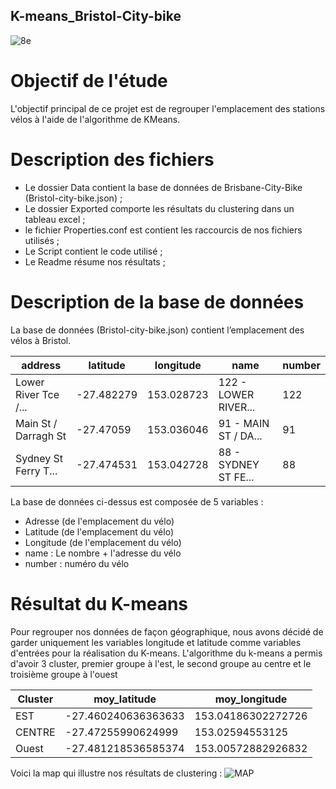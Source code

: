 ## K-means_Bristol-City-bike

![8e](https://user-images.githubusercontent.com/71134465/105554899-92dcd680-5d08-11eb-826b-dd68448c05d9.jpg)

# Objectif de l'étude 

L'objectif principal de ce projet est de regrouper l'emplacement des stations vélos à l'aide de l'algorithme de KMeans. 

# Description des fichiers

* Le dossier Data contient la base de données de Brisbane-City-Bike (Bristol-city-bike.json) ;
* Le dossier Exported comporte les résultats du clustering dans un tableau excel ;
* le fichier Properties.conf est contient les raccourcis de nos fichiers utilisés ;
* Le Script contient le code utilisé ;
* Le Readme résume nos résultats ;

# Description de la base de données

La base de données (Bristol-city-bike.json) contient l’emplacement des vélos à Bristol. 

| address            | latitude | longitude| name	              | number |
|--------------------|----------|----------|--------------------|--------|
|Lower River Tce /...|-27.482279|153.028723|122 - LOWER RIVER...|	  122  |
|Main St / Darragh St| -27.47059|153.036046|91 - MAIN ST / DA...|    91  |
|Sydney St Ferry T...|-27.474531|153.042728|88 - SYDNEY ST FE...|    88  |

La base de données ci-dessus est composée de 5 variables : 

* Adresse (de l'emplacement du vélo)
* Latitude (de l'emplacement du vélo) 
* Longitude (de l'emplacement du vélo)  
* name : Le nombre + l'adresse du vélo
* number : numéro du vélo 

# Résultat du K-means
Pour regrouper nos données de façon géographique, nous avons décidé de garder uniquement les variables longitude et latitude comme variables d'entrées pour la réalisation du K-means. 
L'algorithme du k-means a permis d'avoir 3 cluster, premier groupe à l'est, le second groupe au centre et le troisième groupe à l'ouest 

|Cluster   |       moy_latitude|     moy_longitude|
|----------|-------------------|------------------|
|EST       |-27.460240636363633|153.04186302272726|
|CENTRE    | -27.47255990624999|   153.02594553125|
|Ouest     |-27.481218536585374|153.00572882926832|

Voici la map qui illustre nos résultats de clustering :
![MAP](https://user-images.githubusercontent.com/71135204/105554940-a5efa680-5d08-11eb-9b4b-5d3185051aee.PNG)
